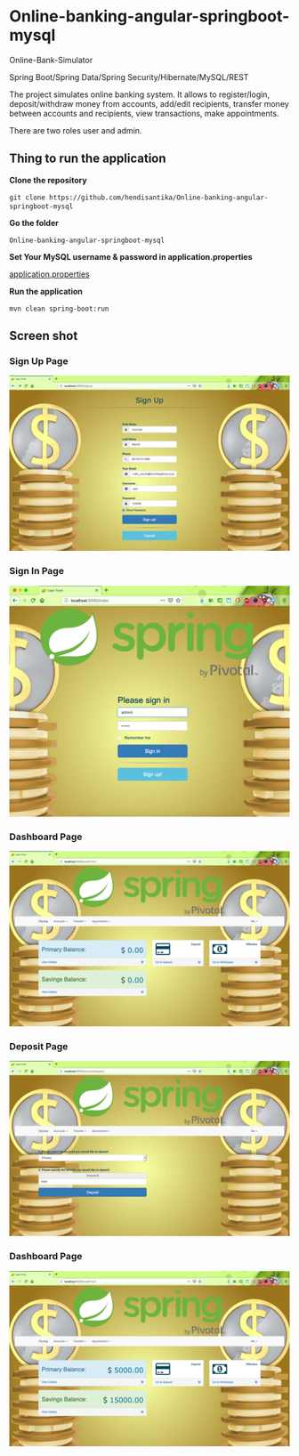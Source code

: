 # Online-banking-angular-springboot-mysql

Online-Bank-Simulator

Spring Boot/Spring Data/Spring Security/Hibernate/MySQL/REST

The project simulates online banking system. It allows to register/login, deposit/withdraw money from accounts, add/edit recipients, transfer money between accounts and recipients, view transactions, make appointments.

There are two roles user and admin.

## Thing to run the application

__Clone the repository__
```
git clone https://github.com/hendisantika/Online-banking-angular-springboot-mysql 
```

__Go the folder__
```
Online-banking-angular-springboot-mysql
```

__Set Your MySQL username & password in application.properties__

[application.properties](../../src/main/resources/application.properties)

__Run the application__
```
mvn clean spring-boot:run
```

## Screen shot 

### Sign Up Page

![Sign Up Page](img/signup.png "Sign Up Page")

### Sign In Page

![Sign Up](img/login.png "Login Page")

### Dashboard Page

![Dashboard page](img/dashboard1.png "Dashboard Page")

### Deposit Page

![Deposit Page](img/deposit.png "Deposit Page")

### Dashboard Page   
![Dashboard page](img/dashboard2.png "Dashboard Page")